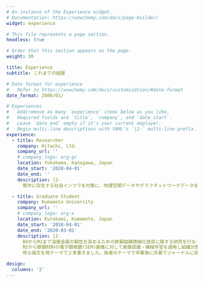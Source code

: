```yaml
---
# An instance of the Experience widget.
# Documentation: https://wowchemy.com/docs/page-builder/
widget: experience

# This file represents a page section.
headless: true

# Order that this section appears on the page.
weight: 30

title: Experience
subtitle: これまでの経歴

# Date format for experience
#   Refer to https://wowchemy.com/docs/customization/#date-format
date_format: 2006/01/

# Experiences.
#   Add/remove as many `experience` items below as you like.
#   Required fields are `title`, `company`, and `date_start`.
#   Leave `date_end` empty if it's your current employer.
#   Begin multi-line descriptions with YAML's `|2-` multi-line prefix.
experience:
  - title: Researcher
    company: Hitachi, Ltd.
    company_url: ''
    # company_logo: org-gc
    location: Yokohama, Kanagawa, Japan
    date_start: '2020-04-01'
    date_end: ''
    description: |2-
      都市に存在する社会インフラを対象に、地理空間データやグラフネットワークデータを扱ったデータ分析、アルゴリズム開発をpythonを使って行なっております。直近ではstreamlitを使用して開発技術のプロトタイプ化や3D都市モデルの利活用にも取り組んでいます。

  - title: Graduate Student
    company: Kumamoto University
    company_url: ''
    # company_logo: org-x
    location: Kurokami, Kumamoto, Japan
    date_start: '2018-04-01'
    date_end: '2020-03-01'
    description: |2-
      B4からM2まで溶接金属の靱性を高めるための鉄鋼組織微細化技術に関する研究を行なっていました。
      M2から鉄鋼材料の電子顕微鏡(SEM)画像に対して画像認識・機械学習を適用し組織分類を行う研究も並行して行ない、
      修士論文を両テーマで２本書きました。後者のテーマで卒業後に共著でジャーナルに投稿しました。[Link](http://localhost:1313/portfolio/publication/journal-article/)

design:
  columns: '2'
---
```

